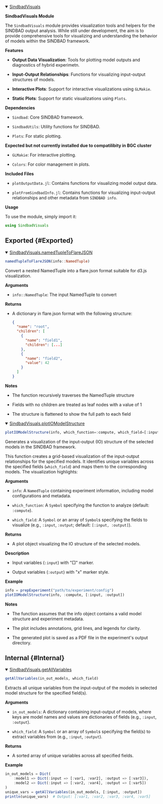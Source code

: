 <details class='jldocstring custom-block' open>
<summary><a id='SindbadVisuals' href='#SindbadVisuals'><span class="jlbinding">SindbadVisuals</span></a> <Badge type="info" class="jlObjectType jlModule" text="Module" /></summary>



**SindbadVisuals Module**

The `SindbadVisuals` module provides visualization tools and helpers for the SINDBAD output analysis. While still under development, the aim is to provide comprehensive tools for visualizing and understanding the behavior of models within the SINDBAD framework.

**Features**
- **Output Data Visualization**: Tools for plotting model outputs and diagnostics of hybrid experimetn.
  
- **Input-Output Relationships**: Functions for visualizing input-output structures of models.
  
- **Interactive Plots**: Support for interactive visualizations using `GLMakie`.
  
- **Static Plots**: Support for static visualizations using `Plots`.
  

**Dependencies**
- `Sindbad`: Core SINDBAD framework.
  
- `SindbadUtils`: Utility functions for SINDBAD.
  
- `Plots`: For static plotting.
  

**Expected but not currently installed due to compatilibity in BGC cluster**
- `GLMakie`: For interactive plotting.
  
- `Colors`: For color management in plots.
  

**Included Files**
- `plotOutputData.jl`: Contains functions for visualizing model output data.
  
- `plotFromSindbadInfo.jl`: Contains functions for visualizing input-output relationships and other metadata from `SINDBAD info`.
  

**Usage**

To use the module, simply import it:

```julia
using SindbadVisuals
```


</details>


## Exported {#Exported}


<details class='jldocstring custom-block' open>
<summary><a id='SindbadVisuals.namedTupleToFlareJSON-Tuple{NamedTuple}' href='#SindbadVisuals.namedTupleToFlareJSON-Tuple{NamedTuple}'><span class="jlbinding">SindbadVisuals.namedTupleToFlareJSON</span></a> <Badge type="info" class="jlObjectType jlMethod" text="Method" /></summary>



```julia
namedTupleToFlareJSON(info::NamedTuple)
```


Convert a nested NamedTuple into a flare.json format suitable for d3.js visualization.

**Arguments**
- `info::NamedTuple`: The input NamedTuple to convert
  

**Returns**
- A dictionary in flare.json format with the following structure:
  
  ```json
  {
    "name": "root",
    "children": [
      {
        "name": "field1",
        "children": [...]
      },
      {
        "name": "field2",
        "value": 42
      }
    ]
  }
  ```
  
  

**Notes**
- The function recursively traverses the NamedTuple structure
  
- Fields with no children are treated as leaf nodes with a value of 1
  
- The structure is flattened to show the full path to each field
  

</details>

<details class='jldocstring custom-block' open>
<summary><a id='SindbadVisuals.plotIOModelStructure' href='#SindbadVisuals.plotIOModelStructure'><span class="jlbinding">SindbadVisuals.plotIOModelStructure</span></a> <Badge type="info" class="jlObjectType jlFunction" text="Function" /></summary>



```julia
plotIOModelStructure(info, which_function=:compute, which_field=[:input, :output])
```


Generates a visualization of the input-output (IO) structure of the selected models in the SINDBAD framework.

This function creates a grid-based visualization of the input-output relationships for the specified models. It identifies unique variables across the specified fields (`which_field`) and maps them to the corresponding models. The visualization highlights:

**Arguments**
- `info`: A `NamedTuple` containing experiment information, including model configurations and metadata.
  
- `which_function`: A `Symbol` specifying the function to analyze (default: `:compute`).
  
- `which_field`: A `Symbol` or an array of `Symbol`s specifying the fields to visualize (e.g., `:input`, `:output`; default: `[:input, :output]`).
  

**Returns**
- A plot object visualizing the IO structure of the selected models.
  

**Description**
- Input variables (`:input`) with &quot;□&quot; marker.
  
- Output variables (`:output`) with &quot;x&quot; marker style.
  

**Example**

```julia
info = prepExperiment("path/to/experiment/config")
plotIOModelStructure(info, :compute, [:input, :output])
```


**Notes**
- The function assumes that the info object contains a valid model structure and experiment metadata.
  
- The plot includes annotations, grid lines, and legends for clarity.
  
- The generated plot is saved as a PDF file in the experiment&#39;s output directory.
  

</details>


## Internal {#Internal}


<details class='jldocstring custom-block' open>
<summary><a id='SindbadVisuals.getAllVariables-Tuple{Any, Any}' href='#SindbadVisuals.getAllVariables-Tuple{Any, Any}'><span class="jlbinding">SindbadVisuals.getAllVariables</span></a> <Badge type="info" class="jlObjectType jlMethod" text="Method" /></summary>



```julia
getAllVariables(in_out_models, which_field)
```


Extracts all unique variables from the input-output of the models in selected model structure for the specified field(s).

**Arguments**
- `in_out_models`: A dictionary containing input-output of models, where keys are model names and values are dictionaries of fields (e.g., `:input`, `:output`).
  
- `which_field`: A `Symbol` or an array of `Symbol`s specifying the field(s) to extract variables from (e.g., `:input`, `:output`).
  

**Returns**
- A sorted array of unique variables across all specified fields.
  

**Example**

```julia
in_out_models = Dict(
    :model1 => Dict(:input => [:var1, :var2], :output => [:var3]),
    :model2 => Dict(:input => [:var2, :var4], :output => [:var5])
)
unique_vars = getAllVariables(in_out_models, [:input, :output])
println(unique_vars)  # Output: [:var1, :var2, :var3, :var4, :var5]
```


</details>

